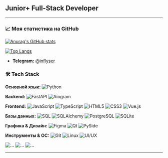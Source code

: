
## Junior+ Full-Stack Developer

---
### 📈 Моя статистика на GitHub

[![Anurag's GitHub stats](https://github-readme-stats.vercel.app/api?username=inflyser&show_icons=true&theme=radical)](https://github.com/anuraghazra/github-readme-stats)

[![Top Langs](https://github-readme-stats.vercel.app/api/top-langs/?username=inflyser&layout=compact&theme=radical)](https://github.com/anuraghazra/github-readme-stats)

*   **Telegram:** [@inflyser](https://t.me/inflyser)

### 🛠️ Tech Stack

**Основной язык:**
![Python](https://img.shields.io/badge/Python-3776AB?style=for-the-badge&logo=python&logoColor=white)

**Backend:**
![FastAPI](https://img.shields.io/badge/FastAPI-009688?style=for-the-badge&logo=fastapi&logoColor=white)
![Aiogram](https://img.shields.io/badge/Aiogram-2CA5E0?style=for-the-badge&logo=telegram&logoColor=white)

**Frontend:**
![JavaScript](https://img.shields.io/badge/JavaScript-F7DF1E?style=for-the-badge&logo=javascript&logoColor=black)
![TypeScript](https://img.shields.io/badge/TypeScript-3178C6?style=for-the-badge&logo=typescript&logoColor=white)
![HTML5](https://img.shields.io/badge/HTML5-E34F26?style=for-the-badge&logo=html5&logoColor=white)
![CSS3](https://img.shields.io/badge/CSS3-1572B6?style=for-the-badge&logo=css3&logoColor=white)
![Vue.js](https://img.shields.io/badge/Vue.js-4FC08D?style=for-the-badge&logo=vuedotjs&logoColor=white)

**Базы данных:**
![SQL](https://img.shields.io/badge/SQL-4479A1?style=for-the-badge&logo=postgresql&logoColor=white)
![SQLAlchemy](https://img.shields.io/badge/SQLAlchemy-D71F00?style=for-the-badge&logo=sqlalchemy&logoColor=white)
![PostgreSQL](https://img.shields.io/badge/PostgreSQL-4169E1?style=for-the-badge&logo=postgresql&logoColor=white)
![SQLite](https://img.shields.io/badge/SQLite-003B57?style=for-the-badge&logo=sqlite&logoColor=white)

**Графика & Дизайн:**
![Figma](https://img.shields.io/badge/Figma-F24E1E?style=for-the-badge&logo=figma&logoColor=white)
![Qt](https://img.shields.io/badge/Qt-41CD52?style=for-the-badge&logo=qt&logoColor=white)
![PySide](https://img.shields.io/badge/PySide-5C9BCC?style=for-the-badge)

**Инструменты & ОС:**
![Git](https://img.shields.io/badge/Git-F05032?style=for-the-badge&logo=git&logoColor=white)
![Linux](https://img.shields.io/badge/Linux-FCC624?style=for-the-badge&logo=linux&logoColor=black)
![UI/UX](https://img.shields.io/badge/UI/UX-Design-FF6F61?style=for-the-badge)


![...](https://github.com/Inflyser/git-move/blob/main/vcfdsvg.gif)   ![...](https://github.com/Inflyser/git-move/blob/main/vcfdsvg.gif)   ![...](https://github.com/Inflyser/git-move/blob/main/vcfdsvg.gif)


---


